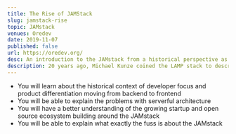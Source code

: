 ```yaml
---
title: The Rise of JAMStack
slug: jamstack-rise
topic: JAMstack
venues: Oredev
date: 2019-11-07
published: false
url: https://oredev.org/
desc: An introduction to the JAMstack from a historical perspective as the next evolution from LAMP and MEAN stacks
description: 20 years ago, Michael Kunze coined the LAMP stack to describe the success of open source architecture on the web, but it also betrayed the server-centric world of the time. 5 years ago, Val Karpov described the MEAN stack as a JavaScript centric alternative straddling frontend and backend worlds. A lot has happened since then. React rose to dominance, AWS Lambda started the Serverless movement, the "API economy" arose to serve developers, and Static Site Generators came back in a big way. What is driving this new stack of Javascript, APIs, and Markup?
---
```


- You will learn about the historical context of developer focus and product differentiation moving from backend to frontend
- You will be able to explain the problems with serverful architecture
- You will have a better understanding of the growing startup and open source ecosystem building around the JAMstack
- You will be able to explain what exactly the fuss is about the JAMstack
